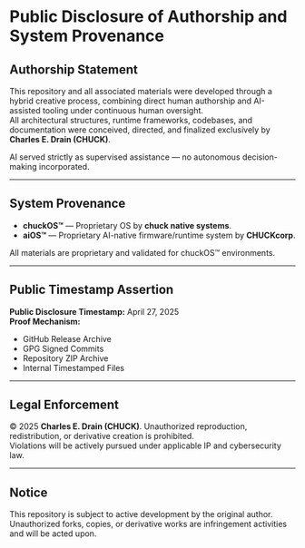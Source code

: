 # Public Disclosure of Authorship and System Provenance

## Authorship Statement
This repository and all associated materials were developed through a hybrid creative process, combining direct human authorship and AI-assisted tooling under continuous human oversight.  
All architectural structures, runtime frameworks, codebases, and documentation were conceived, directed, and finalized exclusively by **Charles E. Drain (CHUCK)**.

AI served strictly as supervised assistance — no autonomous decision-making incorporated.

---

## System Provenance
- **chuckOS™** — Proprietary OS by **chuck native systems**.
- **aiOS™** — Proprietary AI-native firmware/runtime system by **CHUCKcorp**.

All materials are proprietary and validated for chuckOS™ environments.

---

## Public Timestamp Assertion
**Public Disclosure Timestamp:** April 27, 2025  
**Proof Mechanism:**  
- GitHub Release Archive  
- GPG Signed Commits  
- Repository ZIP Archive  
- Internal Timestamped Files

---

## Legal Enforcement
© 2025 **Charles E. Drain (CHUCK)**. Unauthorized reproduction, redistribution, or derivative creation is prohibited.  
Violations will be actively pursued under applicable IP and cybersecurity law.

---

## Notice
This repository is subject to active development by the original author.  
Unauthorized forks, copies, or derivative works are infringement activities and will be acted upon.
